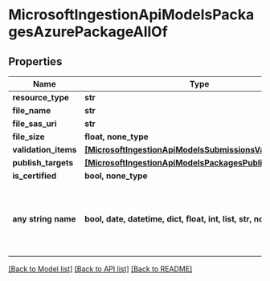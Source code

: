 # MicrosoftIngestionApiModelsPackagesAzurePackageAllOf


## Properties
Name | Type | Description | Notes
------------ | ------------- | ------------- | -------------
**resource_type** | **str** |  | [optional] 
**file_name** | **str** |  | [optional] 
**file_sas_uri** | **str** |  | [optional] 
**file_size** | **float, none_type** |  | [optional] 
**validation_items** | [**[MicrosoftIngestionApiModelsSubmissionsValidationItem]**](MicrosoftIngestionApiModelsSubmissionsValidationItem.md) |  | [optional] 
**publish_targets** | [**[MicrosoftIngestionApiModelsPackagesPublishTarget]**](MicrosoftIngestionApiModelsPackagesPublishTarget.md) |  | [optional] 
**is_certified** | **bool, none_type** |  | [optional] 
**any string name** | **bool, date, datetime, dict, float, int, list, str, none_type** | any string name can be used but the value must be the correct type | [optional]

[[Back to Model list]](../README.md#documentation-for-models) [[Back to API list]](../README.md#documentation-for-api-endpoints) [[Back to README]](../README.md)


